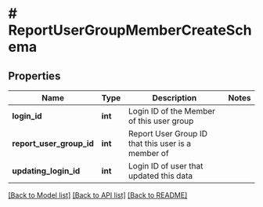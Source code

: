 # # ReportUserGroupMemberCreateSchema

## Properties

Name | Type | Description | Notes
------------ | ------------- | ------------- | -------------
**login_id** | **int** | Login ID of the Member of this user group |
**report_user_group_id** | **int** | Report User Group ID that this user is a member of |
**updating_login_id** | **int** | Login ID of user that updated this data |

[[Back to Model list]](../../README.md#models) [[Back to API list]](../../README.md#endpoints) [[Back to README]](../../README.md)

